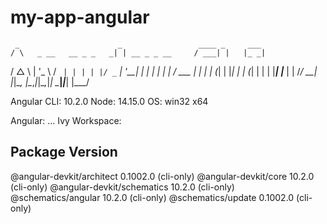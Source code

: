 # my-app-angular

     _                      _                 ____ _     ___
    / \   _ __   __ _ _   _| | __ _ _ __     / ___| |   |_ _|
   / △ \ | '_ \ / _` | | | | |/ _` | '__|   | |   | |    | |
  / ___ \| | | | (_| | |_| | | (_| | |      | |___| |___ | |
 /_/   \_\_| |_|\__, |\__,_|_|\__,_|_|       \____|_____|___|
                |___/


Angular CLI: 10.2.0
Node: 14.15.0
OS: win32 x64

Angular:
...
Ivy Workspace:

Package                      Version
------------------------------------------------------
@angular-devkit/architect    0.1002.0 (cli-only)
@angular-devkit/core         10.2.0 (cli-only)
@angular-devkit/schematics   10.2.0 (cli-only)
@schematics/angular          10.2.0 (cli-only)
@schematics/update           0.1002.0 (cli-only)
